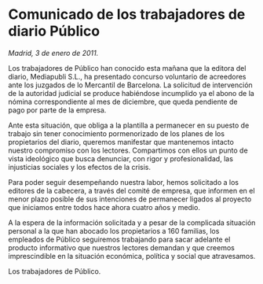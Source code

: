 # Comunicado de los trabajadores de diario Público

*Madrid, 3 de enero de 2011.*

Los trabajadores de Público han conocido esta mañana que la editora del diario, Mediapubli S.L., ha presentado concurso voluntario de acreedores ante los juzgados de lo Mercantil de Barcelona. La solicitud de intervención de la autoridad judicial se produce habiéndose incumplido ya el abono de la nómina correspondiente al mes de diciembre, que queda pendiente de pago por parte de la empresa.

Ante esta situación, que obliga a la plantilla a permanecer en su puesto de trabajo sin tener conocimiento pormenorizado de los planes de los propietarios del diario, queremos manifestar que mantenemos intacto nuestro compromiso con los lectores. Compartimos con ellos un punto de vista ideológico que busca denunciar, con rigor y profesionalidad, las injusticias sociales y los efectos de la crisis.

Para poder seguir desempeñando nuestra labor, hemos solicitado a los editores de la cabecera, a través del comité de empresa, que informen en el menor plazo posible de sus intenciones de permanecer ligados al proyecto que iniciamos entre todos hace ahora cuatro años y medio.

A la espera de la información solicitada y a pesar de la complicada situación personal a la que han abocado los propietarios a 160 familias, los empleados de Público seguiremos trabajando para sacar adelante el producto informativo que nuestros lectores demandan y que creemos imprescindible en la situación económica, política y social que atravesamos.

Los trabajadores de Público.
